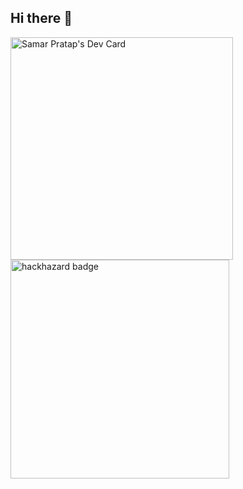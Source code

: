 ## Hi there 👋

<!--
**SamarPratap14/SamarPratap14** is a ✨ _special_ ✨ repository because its `README.md` (this file) appears on your GitHub profile.

Here are some ideas to get you started:

- 🔭 I’m currently working on ...
- 🌱 I’m currently learning ...
- 👯 I’m looking to collaborate on ...
- 🤔 I’m looking for help with ...
- 💬 Ask me about ...
- 📫 How to reach me: ...
- 😄 Pronouns: ...
- ⚡ Fun fact: ...
-->
<a href="https://app.daily.dev/samarpratap"><img src="https://api.daily.dev/devcards/v2/vTIAfMX84ovVo8G3xkuui.png?type=default&r=e92" width="356" alt="Samar Pratap's Dev Card"/></a>
<a href="https://drive.google.com/file/d/12fexbhxX5VZbysYaOTWkoYS9dxcwmexf/view?usp=sharing"><img src="https://drive.google.com/file/d/12fexbhxX5VZbysYaOTWkoYS9dxcwmexf/view?usp=sharing" width = "350" alt="hackhazard badge"/></a>
